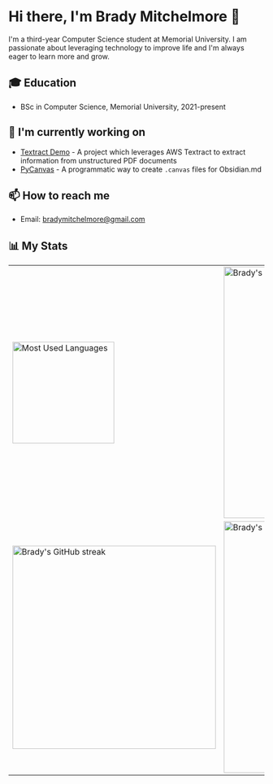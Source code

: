 # Hi there, I'm Brady Mitchelmore 👋

I'm a third-year Computer Science student at Memorial University. I am passionate about leveraging technology to improve life and I'm always eager to learn more and grow.

## 🎓 Education

- BSc in Computer Science, Memorial University, 2021-present

## 🌱 I'm currently working on

- [Textract Demo](https://github.com/Bmitch44/textract-demo.git) - A project which leverages AWS Textract to extract information from unstructured PDF documents
- [PyCanvas](https://github.com/Bmitch44/PyCanvas) - A programmatic way to create `.canvas` files for Obsidian.md

## 📫 How to reach me

- Email: bradymitchelmore@gmail.com

## 📊 My Stats

<table>
  <tr>
    <td><img src="https://github-readme-stats.vercel.app/api/top-langs/?username=Bmitch44&layout=compact&theme=dark" alt="Most Used Languages" height="200px width="400px" ></td>
    <td><img src="https://github-readme-stats.vercel.app/api?username=Bmitch44&show_icons=true&theme=radical" alt="Brady's GitHub stats" width="495px"></td>
  </tr>
  <tr>
    <td><img src="https://github-readme-streak-stats.herokuapp.com/?user=Bmitch44&theme=radical" alt="Brady's GitHub streak" width="400px"></td>
    <td><img src="https://github-readme-activity-graph.vercel.app/graph?username=Bmitch44&theme=dracula" alt="Brady's GitHub activity graph" width="495px"></td>
  </tr>
</table>


